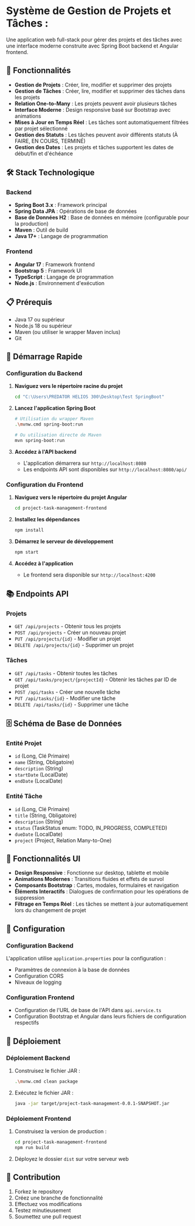 # Système de Gestion de Projets et Tâches :

Une application web full-stack pour gérer des projets et des tâches avec une interface moderne construite avec Spring Boot backend et Angular frontend.

## 🚀 Fonctionnalités

- **Gestion de Projets** : Créer, lire, modifier et supprimer des projets
- **Gestion de Tâches** : Créer, lire, modifier et supprimer des tâches dans les projets
- **Relation One-to-Many** : Les projets peuvent avoir plusieurs tâches
- **Interface Moderne** : Design responsive basé sur Bootstrap avec animations
- **Mises à Jour en Temps Réel** : Les tâches sont automatiquement filtrées par projet sélectionné
- **Gestion des Statuts** : Les tâches peuvent avoir différents statuts (À FAIRE, EN COURS, TERMINÉ)
- **Gestion des Dates** : Les projets et tâches supportent les dates de début/fin et d'échéance

## 🛠️ Stack Technologique

### Backend
- **Spring Boot 3.x** : Framework principal
- **Spring Data JPA** : Opérations de base de données
- **Base de Données H2** : Base de données en mémoire (configurable pour la production)
- **Maven** : Outil de build
- **Java 17+** : Langage de programmation

### Frontend
- **Angular 17** : Framework frontend
- **Bootstrap 5** : Framework UI
- **TypeScript** : Langage de programmation
- **Node.js** : Environnement d'exécution

## 📋 Prérequis

- Java 17 ou supérieur
- Node.js 18 ou supérieur
- Maven (ou utiliser le wrapper Maven inclus)
- Git

## 🚀 Démarrage Rapide

### Configuration du Backend

1. **Naviguez vers le répertoire racine du projet**
   ```bash
   cd "C:\Users\PREDATOR HELIOS 300\Desktop\Test SpringBoot"
   ```

2. **Lancez l'application Spring Boot**
   ```bash
   # Utilisation du wrapper Maven
   .\mvnw.cmd spring-boot:run
   
   # Ou utilisation directe de Maven
   mvn spring-boot:run
   ```

3. **Accédez à l'API backend**
   - L'application démarrera sur `http://localhost:8080`
   - Les endpoints API sont disponibles sur `http://localhost:8080/api/`

### Configuration du Frontend

1. **Naviguez vers le répertoire du projet Angular**
   ```bash
   cd project-task-management-frontend
   ```

2. **Installez les dépendances**
   ```bash
   npm install
   ```

3. **Démarrez le serveur de développement**
   ```bash
   npm start
   ```

4. **Accédez à l'application**
   - Le frontend sera disponible sur `http://localhost:4200`

## 📚 Endpoints API

### Projets
- `GET /api/projects` - Obtenir tous les projets
- `POST /api/projects` - Créer un nouveau projet
- `PUT /api/projects/{id}` - Modifier un projet
- `DELETE /api/projects/{id}` - Supprimer un projet

### Tâches
- `GET /api/tasks` - Obtenir toutes les tâches
- `GET /api/tasks/project/{projectId}` - Obtenir les tâches par ID de projet
- `POST /api/tasks` - Créer une nouvelle tâche
- `PUT /api/tasks/{id}` - Modifier une tâche
- `DELETE /api/tasks/{id}` - Supprimer une tâche

## 🗄️ Schéma de Base de Données

### Entité Projet
- `id` (Long, Clé Primaire)
- `name` (String, Obligatoire)
- `description` (String)
- `startDate` (LocalDate)
- `endDate` (LocalDate)

### Entité Tâche
- `id` (Long, Clé Primaire)
- `title` (String, Obligatoire)
- `description` (String)
- `status` (TaskStatus enum: TODO, IN_PROGRESS, COMPLETED)
- `dueDate` (LocalDate)
- `project` (Project, Relation Many-to-One)

## 🎨 Fonctionnalités UI

- **Design Responsive** : Fonctionne sur desktop, tablette et mobile
- **Animations Modernes** : Transitions fluides et effets de survol
- **Composants Bootstrap** : Cartes, modales, formulaires et navigation
- **Éléments Interactifs** : Dialogues de confirmation pour les opérations de suppression
- **Filtrage en Temps Réel** : Les tâches se mettent à jour automatiquement lors du changement de projet

## 🔧 Configuration

### Configuration Backend
L'application utilise `application.properties` pour la configuration :
- Paramètres de connexion à la base de données
- Configuration CORS
- Niveaux de logging

### Configuration Frontend
- Configuration de l'URL de base de l'API dans `api.service.ts`
- Configuration Bootstrap et Angular dans leurs fichiers de configuration respectifs

## 🚀 Déploiement

### Déploiement Backend
1. Construisez le fichier JAR :
   ```bash
   .\mvnw.cmd clean package
   ```
2. Exécutez le fichier JAR :
   ```bash
   java -jar target/project-task-management-0.0.1-SNAPSHOT.jar
   ```

### Déploiement Frontend
1. Construisez la version de production :
   ```bash
   cd project-task-management-frontend
   npm run build
   ```
2. Déployez le dossier `dist` sur votre serveur web

## 🤝 Contribution

1. Forkez le repository
2. Créez une branche de fonctionnalité
3. Effectuez vos modifications
4. Testez minutieusement
5. Soumettez une pull request

